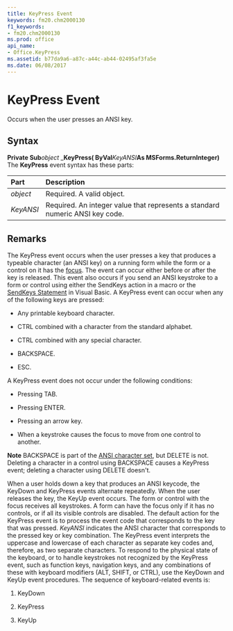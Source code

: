 ```yaml
---
title: KeyPress Event
keywords: fm20.chm2000130
f1_keywords:
- fm20.chm2000130
ms.prod: office
api_name:
- Office.KeyPress
ms.assetid: b77da9a6-a87c-a44c-ab44-02495af3fa5e
ms.date: 06/08/2017
---
```



# KeyPress Event



Occurs when the user presses an ANSI key.

## Syntax

**Private Sub**_object_ _**KeyPress( ByVal**_KeyANSI_**As MSForms.ReturnInteger)**
The  **KeyPress** event syntax has these parts:


|**Part**|**Description**|
|:-----|:-----|
| _object_|Required. A valid object.|
| _KeyANSI_|Required. An integer value that represents a standard numeric ANSI key code.|

## Remarks

The KeyPress event occurs when the user presses a key that produces a typeable character (an ANSI key) on a running form while the form or a control on it has the [focus](../../Glossary/vbe-glossary.md#focu). The event can occur either before or after the key is released. This event also occurs if you send an ANSI keystroke to a form or control using either the SendKeys action in a macro or the [SendKeys Statement](../../Glossary/vbe-glossary.md#SendKeys-Statement) in Visual Basic.
A KeyPress event can occur when any of the following keys are pressed:


- Any printable keyboard character.
    
- CTRL combined with a character from the standard alphabet.
    
- CTRL combined with any special character.
    
- BACKSPACE.
    
- ESC.
    

A KeyPress event does not occur under the following conditions:


- Pressing TAB.
    
- Pressing ENTER.
    
- Pressing an arrow key.
    
- When a keystroke causes the focus to move from one control to another.
    


 **Note**  BACKSPACE is part of the [ANSI character set](../../Glossary/vbe-glossary.md#ANSI-character-set), but DELETE is not. Deleting a character in a control using BACKSPACE causes a KeyPress event; deleting a character using DELETE doesn't.

When a user holds down a key that produces an ANSI keycode, the KeyDown and KeyPress events alternate repeatedly. When the user releases the key, the KeyUp event occurs. The form or control with the focus receives all keystrokes. A form can have the focus only if it has no controls, or if all its visible controls are disabled.
The default action for the KeyPress event is to process the event code that corresponds to the key that was pressed.  _KeyANSI_ indicates the ANSI character that corresponds to the pressed key or key combination. The KeyPress event interprets the uppercase and lowercase of each character as separate key codes and, therefore, as two separate characters.
To respond to the physical state of the keyboard, or to handle keystrokes not recognized by the KeyPress event, such as function keys, navigation keys, and any combinations of these with keyboard modifiers (ALT, SHIFT, or CTRL), use the KeyDown and KeyUp event procedures.
The sequence of keyboard-related events is:


1. KeyDown
    
2. KeyPress
    
3. KeyUp
    


